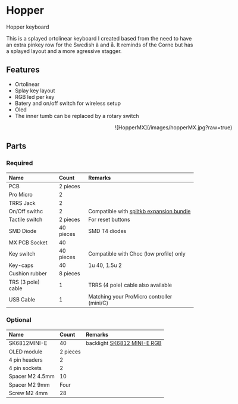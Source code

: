 # Hopper
Hopper keyboard

This is a splayed ortolinear keyboard I created based from the need to have an extra pinkey row for the Swedish ä and å. 
It reminds of the Corne but has a splayed layout and a more agressive stagger.

## Features
- Ortolinear
- Splay key layout
- RGB led per key
- Batery and on/off switch for wireless setup
- Oled
- The inner tumb can be replaced by a rotary switch
<div align="center" style="width:900px;">
 ![HopperMX](/images/hopperMX.jpg?raw=true)
 </div>

## Parts

### Required

| Name | Count | Remarks |
|:-|:-|:-|
| PCB | 2 pieces | |
| Pro Micro | 2 | |
| TRRS Jack | 2 | |
| On/Off swithc | 2 | Compatible with [splitkb expansion bundle](https://splitkb.com/collections/keyboard-parts/products/wireless-controller-expansion-bundle)|
| Tactile switch | 2 pieces | For reset buttons |
| SMD Diode | 40 pieces | SMD T4 diodes |
| MX PCB Socket | 40 | |
| Key switch | 40 pieces | Compatible with Choc (low profile) only |
| Key-caps | 40 | 1u 40, 1.5u 2 |
| Cushion rubber | 8 pieces | |
| TRS (3 pole) cable | 1 | TRRS (4 pole) cable also available |
| USB Cable | 1 | Matching your ProMicro controller (mini/C) |

### Optional

| Name | Count | Remarks |
|:-|:-|:-|
| SK6812MINI-E | 40 | backlight [SK6812 MINI-E RGB](https://www.aliexpress.com/item/)|
| OLED module | 2 pieces | |
| 4 pin headers | 2 | |
| 4 pin sockets | 2 | |
| Spacer M2 4.5mm | 10 | |
| Spacer M2 9mm | Four | |
| Screw M2 4mm | 28 | |